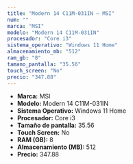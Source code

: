 ```yaml
---
title: "Modern 14 C11M-031IN — MSI"
num: ""
marca: "MSI"
modelo: "Modern 14 C11M-031IN"
procesador: "Core i3"
sistema_operativo: "Windows 11 Home"
almacenamiento_mb: "512"
ram_gb: "8"
tamano_pantalla: "35.56"
touch_screen: "No"
precio: "347.88"
---
```

<ul>
<li><strong>Marca:</strong> MSI</li>
<li><strong>Modelo:</strong> Modern 14 C11M-031IN</li>
<li><strong>Sistema Operativo:</strong> Windows 11 Home</li>
<li><strong>Procesador:</strong> Core i3 </li>
<li><strong>Tamaño de pantalla:</strong> 35.56</li>
<li><strong>Touch Screen:</strong> No</li>
<li><strong>RAM (GB):</strong> 8</li>
<li><strong>Almacenamiento (MB):</strong> 512</li>
<li><strong>Precio:</strong> 347.88</li>
</ul>